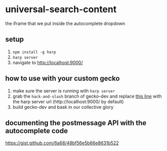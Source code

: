 # universal-search-content

the iframe that we put inside the autocomplete dropdown

## setup

1. `npm install -g harp`
2. `harp server`
3. navigate to <http://localhost:9000/>

## how to use with your custom gecko

1. make sure the server is running with `harp server`
2. grab the `hack-and-slash` branch of gecko-dev and replace [this line](https://github.com/the-super-friends/gecko-dev/blob/hack-and-slash/toolkit/content/widgets/autocomplete.xml#L1474) with the harp server url (http://localhost:9000/ by default)
3. build gecko-dev and bask in our collective glory

## documenting the postmessage API with the autocomplete code

https://gist.github.com/6a68/48bf56e5b66e8631b522
